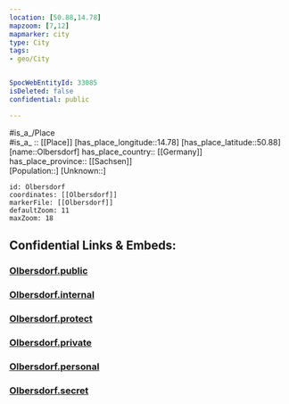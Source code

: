 ```yaml
---
location: [50.88,14.78] 
mapzoom: [7,12] 
mapmarker: city 
type: City
tags:
- geo/City


SpocWebEntityId: 33085
isDeleted: false
confidential: public

---
```

#is_a_/Place  
#is_a_ :: [[Place]] 
[has_place_longitude::14.78] 
[has_place_latitude::50.88] 
[name::Olbersdorf] 
has_place_country:: [[Germany]]  
has_place_province:: [[Sachsen]]  
[Population::] 
[Unknown::] 


```leaflet
id: Olbersdorf
coordinates: [[Olbersdorf]] 
markerFile: [[Olbersdorf]] 
defaultZoom: 11 
maxZoom: 18
```


## Confidential Links & Embeds: 

### [Olbersdorf.public](/_public/\Earth\Continent\Europe\Europe~Central\Germany\Germany~East\Sachsen\counties~Sachsen\Görlitz\cities~GörlitzOlbersdorf.public.md) 

### [Olbersdorf.internal](/_internal/\Earth\Continent\Europe\Europe~Central\Germany\Germany~East\Sachsen\counties~Sachsen\Görlitz\cities~GörlitzOlbersdorf.internal.md) 

### [Olbersdorf.protect](/_protect/\Earth\Continent\Europe\Europe~Central\Germany\Germany~East\Sachsen\counties~Sachsen\Görlitz\cities~GörlitzOlbersdorf.protect.md) 

### [Olbersdorf.private](/_private/\Earth\Continent\Europe\Europe~Central\Germany\Germany~East\Sachsen\counties~Sachsen\Görlitz\cities~GörlitzOlbersdorf.private.md) 

### [Olbersdorf.personal](/_personal/\Earth\Continent\Europe\Europe~Central\Germany\Germany~East\Sachsen\counties~Sachsen\Görlitz\cities~GörlitzOlbersdorf.personal.md) 

### [Olbersdorf.secret](/_secret/\Earth\Continent\Europe\Europe~Central\Germany\Germany~East\Sachsen\counties~Sachsen\Görlitz\cities~GörlitzOlbersdorf.secret.md)

